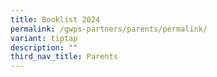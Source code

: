 ```yaml
---
title: Booklist 2024
permalink: /gwps-partners/parents/permalink/
variant: tiptap
description: ""
third_nav_title: Parents
---
```

